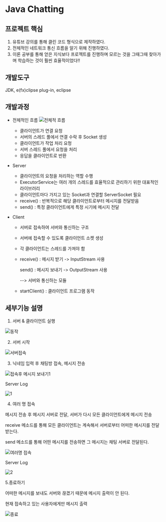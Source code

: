 # Java Chatting
## 프로젝트 핵심
1. 유튜브 강의를 통해 클린 코드 형식으로 제작하였다. 
2. 전체적인 네트워크 통신 흐름을 알기 위해 진행하였다.
3. 이론 공부를 통해 얻은 지식보다 프로젝트를 진행하며 모르는 것을 그때그때 찾아가며 학습하는 것이 훨씬 효율적이었다!!
## 개발도구
JDK, e(fx)clipse plug-in, eclipse
## 개발과정
* 전체적인 흐름
![전체적 흐름](https://user-images.githubusercontent.com/77962884/107382102-dd48ba80-6b32-11eb-9de8-76a7e55d7460.PNG)
   * 클라이언트가 연결 요청
   * 서버의 스레드 풀에서 연결 수락 후 Socket 생성
   * 클라이언트가 작업 처리 요청
   * 서버 스레드 풀에서 요청을 처리
   * 응답을 클라이언트로 반환
   
* Server
   * 클라이언트의 요청을 처리하는 역할 수행
   * ExecutorService는 여러 개의 스레드를 효율적으로 관리하기 위한 대표적인 라이브러리
   * 클라이언트마다 가지고 있는 Socket과 연결할 ServerSocket 필요
   * receive() : 반복적으로 해당 클라이언트로부터 메시지를 전달받음
   * send() : 특정 클라이언트에게 특정 시기에 메시지 전달
   
* Client
  * 서버로 접속하여 서버와 통신하는 구조 
  * 서버에 접속할 수 있도록 클라이언트 소켓 생성
  * 각 클라이언트는 스레드를 가져야 함
  * receive() : 메시지 받기 -> InputStream 사용
    
    send() : 메시지 보내기 -> OutputStream 사용
    
    --> 서버와 통신하는 모듈 
  * startClient() : 클라이언트 프로그램 동작 
  
## 세부기능 설명
1. 서버 & 클라이언트 실행

![동작](https://user-images.githubusercontent.com/77962884/107383485-63b1cc00-6b34-11eb-9058-e24abf46c0e7.PNG)

2. 서버 시작 

![서버접속](https://user-images.githubusercontent.com/77962884/107383553-73c9ab80-6b34-11eb-8060-d97e7a3ba90f.PNG)

3. 닉네임 입력 후 채팅방 접속, 메시지 전송

![접속후 메시지 보내기1](https://user-images.githubusercontent.com/77962884/107383687-978cf180-6b34-11eb-9fb3-946de52ad97e.PNG)

Server Log

![1](https://user-images.githubusercontent.com/77962884/107383705-9c51a580-6b34-11eb-9933-b55f42b47ab9.PNG)

4. 여러 명 접속

메시지 전송 후 메시지 서버로 전달, 서버가 다시 모든 클라이언트에게 
메시지 전송

receive 메소드를 통해
모든 클라이언트는 계속해서 서버로부터 어떠한 메시지를 전달받는다.

send 메소드를 통해
어떤 메시지를 전송하면  그 메시지는 채팅 서버로 전달된다.


![여러명 접속](https://user-images.githubusercontent.com/77962884/107383751-a673a400-6b34-11eb-9986-4995c40848fe.PNG)

Server Log

![2](https://user-images.githubusercontent.com/77962884/107383765-a96e9480-6b34-11eb-89af-d7aa69df145e.PNG)

5.종료하기

어떠한 메시지를 보내도 서버와 끊겼기 때문에 메시지 출력이 안 된다.

현재 접속하고 있는 사용자에게만 메시지 출력

![종료](https://user-images.githubusercontent.com/77962884/107383783-ad9ab200-6b34-11eb-912c-1d3d45683fcf.PNG)
